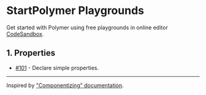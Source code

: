 # StartPolymer Playgrounds

Get started with Polymer using free playgrounds in online editor [CodeSandbox](https://codesandbox.io).

## 1. Properties

- [#101](https://codesandbox.io/s/github/StartPolymer/playgrounds/tree/master/v3/101) - Declare simple properties.

---

Inspired by ["Componentizing" documentation](https://medium.com/@katejeffreys/componentizing-documentation-86b1d344430e).
